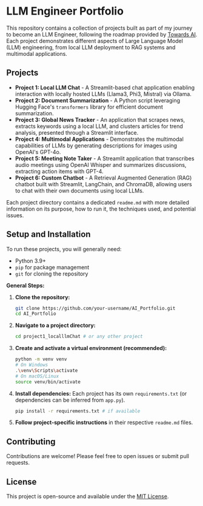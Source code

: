 # LLM Engineer Portfolio

This repository contains a collection of projects built as part of my journey to become an LLM Engineer, following the roadmap provided by [Towards AI](https://pub.towardsai.net/build-your-llm-engineer-portfolio-a-3-month-roadmap-19826e39c185). Each project demonstrates different aspects of Large Language Model (LLM) engineering, from local LLM deployment to RAG systems and multimodal applications.

## Projects

*   **Project 1: Local LLM Chat** - A Streamlit-based chat application enabling interaction with locally hosted LLMs (Llama3, Phi3, Mistral) via Ollama.
*   **Project 2: Document Summarization** - A Python script leveraging Hugging Face's `transformers` library for efficient document summarization.
*   **Project 3: Global News Tracker** - An application that scrapes news, extracts keywords using a local LLM, and clusters articles for trend analysis, presented through a Streamlit interface.
*   **Project 4: Multimodal Applications** - Demonstrates the multimodal capabilities of LLMs by generating descriptions for images using OpenAI's GPT-4o.
*   **Project 5: Meeting Note Taker** - A Streamlit application that transcribes audio meetings using OpenAI Whisper and summarizes discussions, extracting action items with GPT-4.
*   **Project 6: Custom Chatbot** - A Retrieval Augmented Generation (RAG) chatbot built with Streamlit, LangChain, and ChromaDB, allowing users to chat with their own documents using local LLMs.

Each project directory contains a dedicated `readme.md` with more detailed information on its purpose, how to run it, the techniques used, and potential issues.

## Setup and Installation

To run these projects, you will generally need:

*   Python 3.9+
*   `pip` for package management
*   `git` for cloning the repository

**General Steps:**

1.  **Clone the repository:**
    ```bash
    git clone https://github.com/your-username/AI_Portfolio.git
    cd AI_Portfolio
    ```
2.  **Navigate to a project directory:**
    ```bash
    cd project1_localllmChat # or any other project
    ```
3.  **Create and activate a virtual environment (recommended):**
    ```bash
    python -m venv venv
    # On Windows
    .\venv\Scripts\activate
    # On macOS/Linux
    source venv/bin/activate
    ```
4.  **Install dependencies:**
    Each project has its own `requirements.txt` (or dependencies can be inferred from `app.py`).
    ```bash
    pip install -r requirements.txt # if available
    ```
5.  **Follow project-specific instructions** in their respective `readme.md` files.

## Contributing

Contributions are welcome! Please feel free to open issues or submit pull requests.

## License

This project is open-source and available under the [MIT License](LICENSE).